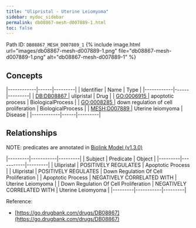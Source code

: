 ```yaml
---
title: "Ulipristal - Uterine Leiomyoma"
sidebar: mydoc_sidebar
permalink: db08867-mesh-d007889-1.html
toc: false 
---
```



Path ID: `DB08867_MESH_D007889_1`
{% include image.html url="images/db08867-mesh-d007889-1.png" file="db08867-mesh-d007889-1.png" alt="db08867-mesh-d007889-1" %}

## Concepts

|------------|------|---------|
| Identifier | Name | Type    |
|------------|------|---------|
| <a href="https://identifiers.org/DB:DB08867">DB:DB08867 </a> | ulipristal | Drug |
| <a href="https://identifiers.org/GO:0006915">GO:0006915 </a> | apoptotic process | BiologicalProcess |
| <a href="https://identifiers.org/GO:0008285">GO:0008285 </a> | down regulation of cell proliferation | BiologicalProcess |
| <a href="https://identifiers.org/MESH:D007889">MESH:D007889 </a> | Uterine leiomyoma | Disease |
|------------|------|---------|

## Relationships


NOTE: predicates are annotated in <a href="https://github.com/biolink/biolink-model/releases/tag/v1.3.0">Biolink Model (v1.3.0)</a>

|---------|-----------|---------|
| Subject | Predicate | Object  |
|---------|-----------|---------|
| Ulipristal | POSITIVELY REGULATES | Apoptotic Process |
| Ulipristal | POSITIVELY REGULATES | Down Regulation Of Cell Proliferation |
| Apoptotic Process | NEGATIVELY CORRELATED WITH | Uterine Leiomyoma |
| Down Regulation Of Cell Proliferation | NEGATIVELY CORRELATED WITH | Uterine Leiomyoma |
|---------|-----------|---------|

Reference: 
  - [https://go.drugbank.com/drugs/DB08867](https://go.drugbank.com/drugs/DB08867)
